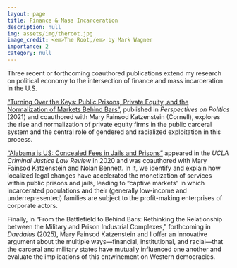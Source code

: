 ```yaml
---
layout: page
title: Finance & Mass Incarceration
description: null
img: assets/img/theroot.jpg
image_credit: <em>The Root,/em> by Mark Wagner
importance: 2
category: null
---
```


Three recent or forthcoming coauthored publications extend my research on political economy to the intersection of finance and mass incarceration in the U.S.

<a href="https://doi.org/10.1017/S1537592721002218" class="pink-link" target="_blank" rel="noopener">“Turning Over the Keys: Public Prisons, Private Equity, and the Normalization of Markets Behind Bars”</a>, published in <em>Perspectives on Politics</em> (2021) and coauthored with Mary Fainsod Katzenstein (Cornell), explores the rise and normalization of private equity firms in the public carceral system and the central role of gendered and racialized exploitation in this process. 

<a href="https://escholarship.org/uc/item/7cg3q309" class="pink-link" target="_blank" rel="noopener">“Alabama is US: Concealed Fees in Jails and Prisons”</a> appeared in the <em>UCLA Criminal Justice Law Review</em> in 2020 and was coauthored with Mary Fainsod Katzenstein and Nolan Bennett. In it, we identify and explain how localized legal changes have accelerated the monetization of services within public prisons and jails, leading to “captive markets” in which incarcerated populations and their (generally low-income and underrepresented) families are subject to the profit-making enterprises of corporate actors. 

Finally, in “From the Battlefield to Behind Bars: Rethinking the Relationship between the Military and Prison Industrial Complexes,” forthcoming in <em>Daedalus</em> (2025), Mary Fainsod Katzenstein and I offer an innovative argument about the multiple ways—financial, institutional, and racial—that the carceral and military states have mutually influenced one another and evaluate the implications of this entwinement on Western democracies.

